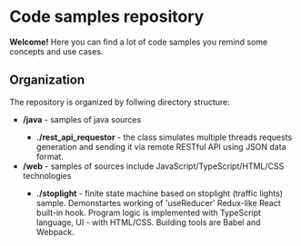 <!DOCTYPE html>
<html lang="en">
	<head>
		<meta charset="utf-8" />
		<base href="https://github.com/merzsh/samples/">
	</head>
	<body>
		<h1>Code samples repository</h1>
		<p><b>Welcome!</b> Here you can find a lot of code samples you remind some concepts and use cases.</p>
		<h2>Organization</h2>
		<p>The repository is organized by follwing directory structure:</p>
		<ul style="list-style-type:square;">
			<li><b>/java</b> - samples of java sources</li>
				<ul style="list-style-type:square;">
				<li><b>./rest_api_requestor</b> - the class simulates multiple threads requests generation and
					sending it via remote RESTful API using JSON data format.
				</li>
			</ul>
			<li><b>/web</b> - samples of sources include JavaScript/TypeScript/HTML/CSS technologies</li>
			<ul style="list-style-type:square;">
				<li><b>./stoplight</b> - finite state machine based on stoplight (traffic lights) sample.
					Demonstartes working of 'useReducer' Redux-like React built-in hook.
					Program logic is implemented with TypeScript language, UI - with HTML/CSS.
					Building tools are Babel and Webpack.
				</li>
			</ul>
		<ul>
	</body>
</html>